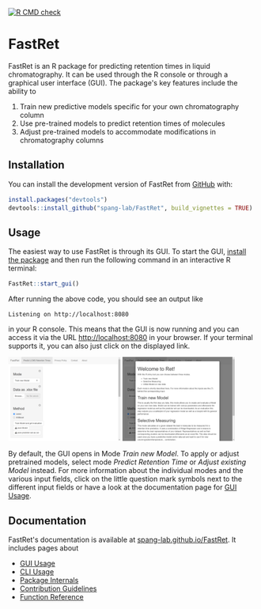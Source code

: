 <!-- badges: start -->
[![R CMD check](https://github.com/spang-lab/FastRet/workflows/r-cmd-check/badge.svg)](https://github.com/spang-lab/FastRet/actions)
<!-- badges: end -->

# FastRet

FastRet is an R package for predicting retention times in liquid chromatography. It can be used through the R console or through a graphical user interface (GUI). The package's key features include the ability to

1. Train new predictive models specific for your own chromatography column
2. Use pre-trained models to predict retention times of molecules
3. Adjust pre-trained models to accommodate modifications in chromatography columns

## Installation

You can install the development version of FastRet from [GitHub](https://github.com/) with:

```R
install.packages("devtools")
devtools::install_github("spang-lab/FastRet", build_vignettes = TRUE)
```

## Usage

The easiest way to use FastRet is through its GUI. To start the GUI, [install the package](#installation) and then run the following command in an interactive R terminal:

```R
FastRet::start_gui()
```

After running the above code, you should see an output like

```
Listening on http://localhost:8080
```

in your R console. This means that the GUI is now running and you can access it via the URL <http://localhost:8080> in your browser. If your terminal supports it, you can also just click on the displayed link.

<div style="display: inline-block;">
<img src="https://raw.githubusercontent.com/spang-lab/FastRet/main/vignettes/GUI-Usage/start-page.png" alt="start-page.png" width="45%">
<img src="https://raw.githubusercontent.com/spang-lab/FastRet/main/vignettes/GUI-Usage/mode-help.png" alt="mode-help.png" width="45%">
</div>

By default, the GUI opens in Mode *Train new Model*. To apply or adjust pretrained models, select mode *Predict Retention Time* or *Adjust existing Model* instead. For more information about the individual modes and the various input fields, click on the little question mark symbols next to the different input fields or have a look at the documentation page for [GUI Usage](https://spang-lab.github.io/FastRet/articles/GUI-Usage.html).

## Documentation

FastRet's documentation is available at [spang-lab.github.io/FastRet](https://spang-lab.github.io/FastRet/). It includes pages about

- [GUI Usage](https://spang-lab.github.io/FastRet/articles/GUI-Usage.html)
- [CLI Usage](https://spang-lab.github.io/FastRet/articles/CLI-Usage.html)
- [Package Internals](https://spang-lab.github.io/FastRet/articles/Package-Internals.html)
- [Contribution Guidelines](https://spang-lab.github.io/FastRet/articles/Contributing.html)
- [Function Reference](https://spang-lab.github.io/FastRet/reference/index.html)
